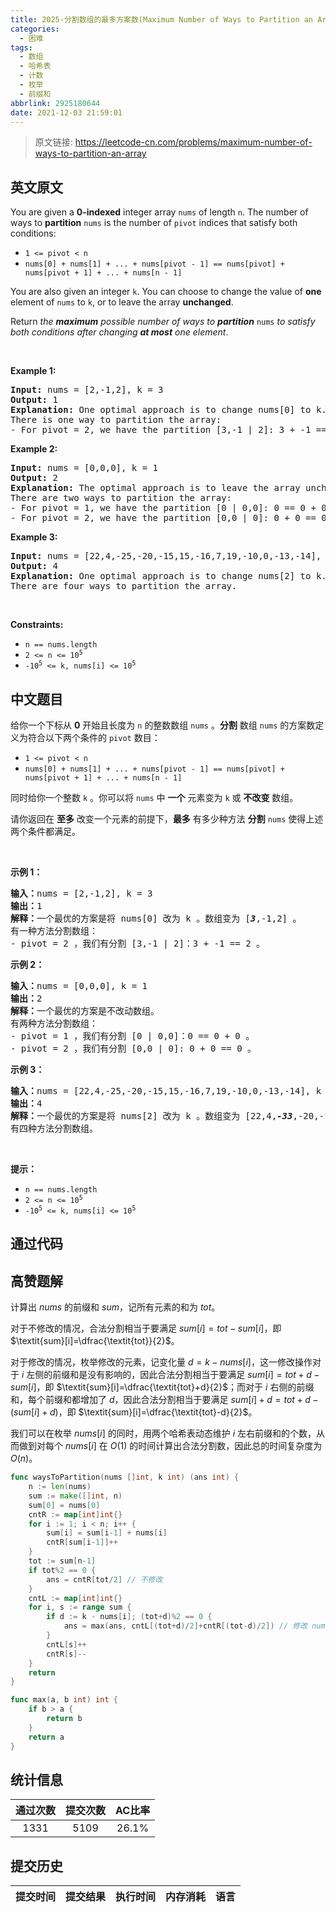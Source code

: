 ```yaml
---
title: 2025-分割数组的最多方案数(Maximum Number of Ways to Partition an Array)
categories:
  - 困难
tags:
  - 数组
  - 哈希表
  - 计数
  - 枚举
  - 前缀和
abbrlink: 2925180644
date: 2021-12-03 21:59:01
---
```


> 原文链接: https://leetcode-cn.com/problems/maximum-number-of-ways-to-partition-an-array


## 英文原文
<div><p>You are given a <strong>0-indexed</strong> integer array <code>nums</code> of length <code>n</code>. The number of ways to <strong>partition</strong> <code>nums</code> is the number of <code>pivot</code> indices that satisfy both conditions:</p>

<ul>
	<li><code>1 &lt;= pivot &lt; n</code></li>
	<li><code>nums[0] + nums[1] + ... + nums[pivot - 1] == nums[pivot] + nums[pivot + 1] + ... + nums[n - 1]</code></li>
</ul>

<p>You are also given an integer <code>k</code>. You can choose to change the value of <strong>one</strong> element of <code>nums</code> to <code>k</code>, or to leave the array <strong>unchanged</strong>.</p>

<p>Return <em>the <strong>maximum</strong> possible number of ways to <strong>partition</strong> </em><code>nums</code><em> to satisfy both conditions after changing <strong>at most</strong> one element</em>.</p>

<p>&nbsp;</p>
<p><strong>Example 1:</strong></p>

<pre>
<strong>Input:</strong> nums = [2,-1,2], k = 3
<strong>Output:</strong> 1
<strong>Explanation:</strong> One optimal approach is to change nums[0] to k. The array becomes [<strong><u>3</u></strong>,-1,2].
There is one way to partition the array:
- For pivot = 2, we have the partition [3,-1 | 2]: 3 + -1 == 2.
</pre>

<p><strong>Example 2:</strong></p>

<pre>
<strong>Input:</strong> nums = [0,0,0], k = 1
<strong>Output:</strong> 2
<strong>Explanation:</strong> The optimal approach is to leave the array unchanged.
There are two ways to partition the array:
- For pivot = 1, we have the partition [0 | 0,0]: 0 == 0 + 0.
- For pivot = 2, we have the partition [0,0 | 0]: 0 + 0 == 0.
</pre>

<p><strong>Example 3:</strong></p>

<pre>
<strong>Input:</strong> nums = [22,4,-25,-20,-15,15,-16,7,19,-10,0,-13,-14], k = -33
<strong>Output:</strong> 4
<strong>Explanation:</strong> One optimal approach is to change nums[2] to k. The array becomes [22,4,<u><strong>-33</strong></u>,-20,-15,15,-16,7,19,-10,0,-13,-14].
There are four ways to partition the array.
</pre>

<p>&nbsp;</p>
<p><strong>Constraints:</strong></p>

<ul>
	<li><code>n == nums.length</code></li>
	<li><code>2 &lt;= n &lt;= 10<sup>5</sup></code></li>
	<li><code>-10<sup>5</sup> &lt;= k, nums[i] &lt;= 10<sup>5</sup></code></li>
</ul>
</div>

## 中文题目
<div><p>给你一个下标从 <strong>0</strong>&nbsp;开始且长度为 <code>n</code>&nbsp;的整数数组&nbsp;<code>nums</code>&nbsp;。<strong>分割</strong>&nbsp;数组 <code>nums</code>&nbsp;的方案数定义为符合以下两个条件的 <code>pivot</code>&nbsp;数目：</p>

<ul>
	<li><code>1 &lt;= pivot &lt; n</code></li>
	<li><code>nums[0] + nums[1] + ... + nums[pivot - 1] == nums[pivot] + nums[pivot + 1] + ... + nums[n - 1]</code></li>
</ul>

<p>同时给你一个整数&nbsp;<code>k</code>&nbsp;。你可以将&nbsp;<code>nums</code>&nbsp;中&nbsp;<strong>一个</strong>&nbsp;元素变为&nbsp;<code>k</code>&nbsp;或&nbsp;<strong>不改变</strong>&nbsp;数组。</p>

<p>请你返回在 <strong>至多</strong>&nbsp;改变一个元素的前提下，<strong>最多</strong>&nbsp;有多少种方法 <strong>分割</strong>&nbsp;<code>nums</code>&nbsp;使得上述两个条件都满足。</p>

<p>&nbsp;</p>

<p><strong>示例 1：</strong></p>

<pre><b>输入：</b>nums = [2,-1,2], k = 3
<b>输出：</b>1
<b>解释：</b>一个最优的方案是将 nums[0] 改为 k&nbsp;。数组变为 [<em><strong>3</strong></em>,-1,2] 。
有一种方法分割数组：
- pivot = 2 ，我们有分割 [3,-1 | 2]：3 + -1 == 2 。
</pre>

<p><strong>示例 2：</strong></p>

<pre><b>输入：</b>nums = [0,0,0], k = 1
<b>输出：</b>2
<b>解释：</b>一个最优的方案是不改动数组。
有两种方法分割数组：
- pivot = 1 ，我们有分割 [0 | 0,0]：0 == 0 + 0 。
- pivot = 2 ，我们有分割 [0,0 | 0]: 0 + 0 == 0 。
</pre>

<p><strong>示例 3：</strong></p>

<pre><b>输入：</b>nums = [22,4,-25,-20,-15,15,-16,7,19,-10,0,-13,-14], k = -33
<b>输出：</b>4
<b>解释：</b>一个最优的方案是将 nums[2] 改为 k 。数组变为 [22,4,<em><strong>-33</strong></em>,-20,-15,15,-16,7,19,-10,0,-13,-14] 。
有四种方法分割数组。
</pre>

<p>&nbsp;</p>

<p><strong>提示：</strong></p>

<ul>
	<li><code>n == nums.length</code></li>
	<li><code>2 &lt;= n &lt;= 10<sup>5</sup></code></li>
	<li><code>-10<sup>5</sup> &lt;= k, nums[i] &lt;= 10<sup>5</sup></code></li>
</ul>
</div>

## 通过代码
<RecoDemo>
</RecoDemo>


## 高赞题解
计算出 $\textit{nums}$ 的前缀和 $\textit{sum}$，记所有元素的和为 $\textit{tot}$。

对于不修改的情况，合法分割相当于要满足 $\textit{sum}[i] = \textit{tot}-\textit{sum}[i]$，即 $\textit{sum}[i]=\dfrac{\textit{tot}}{2}$。

对于修改的情况，枚举修改的元素，记变化量 $d=k-\textit{nums}[i]$，这一修改操作对于 $i$ 左侧的前缀和是没有影响的，因此合法分割相当于要满足 $\textit{sum}[i] = \textit{tot}+d-\textit{sum}[i]$，即 $\textit{sum}[i]=\dfrac{\textit{tot}+d}{2}$；而对于 $i$ 右侧的前缀和，每个前缀和都增加了 $d$，因此合法分割相当于要满足 $\textit{sum}[i]+d = \textit{tot}+d-(\textit{sum}[i]+d)$，即 $\textit{sum}[i]=\dfrac{\textit{tot}-d}{2}$。

我们可以在枚举 $\textit{nums}[i]$ 的同时，用两个哈希表动态维护 $i$ 左右前缀和的个数，从而做到对每个 $\textit{nums}[i]$ 在 $O(1)$ 的时间计算出合法分割数，因此总的时间复杂度为 $O(n)$。

```go
func waysToPartition(nums []int, k int) (ans int) {
	n := len(nums)
	sum := make([]int, n)
	sum[0] = nums[0]
	cntR := map[int]int{}
	for i := 1; i < n; i++ {
		sum[i] = sum[i-1] + nums[i]
		cntR[sum[i-1]]++
	}
	tot := sum[n-1]
	if tot%2 == 0 {
		ans = cntR[tot/2] // 不修改
	}
	cntL := map[int]int{}
	for i, s := range sum {
		if d := k - nums[i]; (tot+d)%2 == 0 {
			ans = max(ans, cntL[(tot+d)/2]+cntR[(tot-d)/2]) // 修改 nums[i]
		}
		cntL[s]++
		cntR[s]--
	}
	return
}

func max(a, b int) int {
	if b > a {
		return b
	}
	return a
}
```

## 统计信息
| 通过次数 | 提交次数 | AC比率 |
| :------: | :------: | :------: |
|    1331    |    5109    |   26.1%   |

## 提交历史
| 提交时间 | 提交结果 | 执行时间 |  内存消耗  | 语言 |
| :------: | :------: | :------: | :--------: | :--------: |

